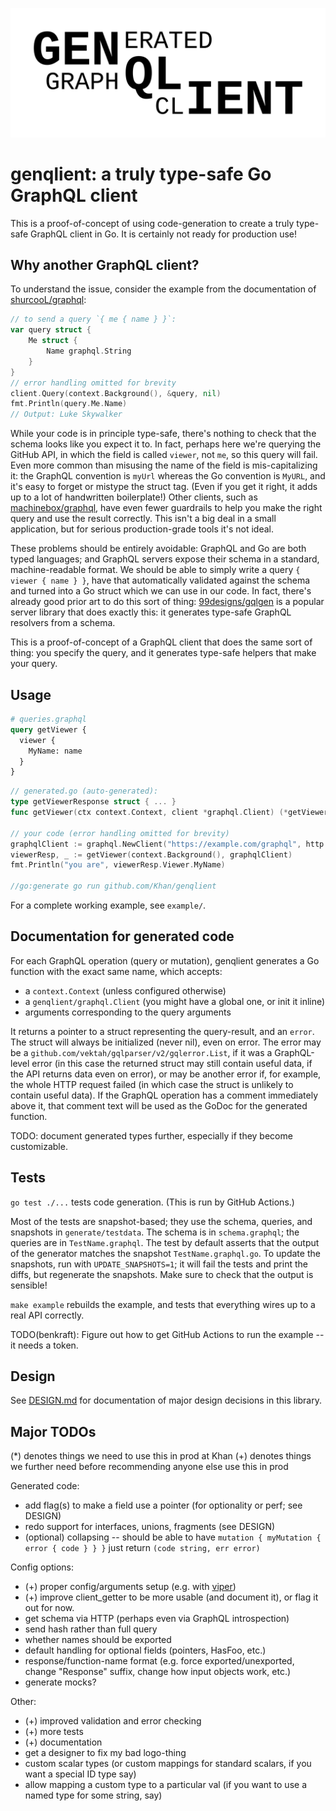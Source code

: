 ![generated graphql client ⇒ genqlient](genqlient.png)

# genqlient: a truly type-safe Go GraphQL client

This is a proof-of-concept of using code-generation to create a truly type-safe GraphQL client in Go.  It is certainly not ready for production use!

## Why another GraphQL client?

To understand the issue, consider the example from the documentation of [shurcooL/graphql](https://github.com/shurcooL/graphql/):
```go
// to send a query `{ me { name } }`:
var query struct {
	Me struct {
		Name graphql.String
	}
}
// error handling omitted for brevity
client.Query(context.Background(), &query, nil)
fmt.Println(query.Me.Name)
// Output: Luke Skywalker
```
While your code is in principle type-safe, there's nothing to check that the schema looks like you expect it to.  In fact, perhaps here we're querying the GitHub API, in which the field is called `viewer`, not `me`, so this query will fail.  Even more common than misusing the name of the field is mis-capitalizing it: the GraphQL convention is `myUrl` whereas the Go convention is `MyURL`, and it's easy to forget or mistype the struct tag.  (Even if you get it right, it adds up to a lot of handwritten boilerplate!)  Other clients, such as [machinebox/graphql](https://github.com/machinebox/graphql), have even fewer guardrails to help you make the right query and use the result correctly.  This isn't a big deal in a small application, but for serious production-grade tools it's not ideal.

These problems should be entirely avoidable: GraphQL and Go are both typed languages; and GraphQL servers expose their schema in a standard, machine-readable format.  We should be able to simply write a query `{ viewer { name } }`, have that automatically validated against the schema and turned into a Go struct which we can use in our code.  In fact, there's already good prior art to do this sort of thing: [99designs/gqlgen](https://github.com/99designs/gqlgen) is a popular server library that does exactly this: it generates type-safe GraphQL resolvers from a schema.

This is a proof-of-concept of a GraphQL client that does the same sort of thing: you specify the query, and it generates type-safe helpers that make your query.

## Usage

```graphql
# queries.graphql
query getViewer {
  viewer {
    MyName: name
  }
}
```

```go
// generated.go (auto-generated):
type getViewerResponse struct { ... }
func getViewer(ctx context.Context, client *graphql.Client) (*getViewerResponse, error) { ... }

// your code (error handling omitted for brevity)
graphqlClient := graphql.NewClient("https://example.com/graphql", http.DefaultClient)
viewerResp, _ := getViewer(context.Background(), graphqlClient)
fmt.Println("you are", viewerResp.Viewer.MyName)

//go:generate go run github.com/Khan/genqlient
```

For a complete working example, see `example/`.

## Documentation for generated code

For each GraphQL operation (query or mutation), genqlient generates a Go function with the exact same name, which accepts:
- a `context.Context` (unless configured otherwise)
- a `genqlient/graphql.Client` (you might have a global one, or init it inline)
- arguments corresponding to the query arguments

It returns a pointer to a struct representing the query-result, and an `error`.  The struct will always be initialized (never nil), even on error.  The error may be a `github.com/vektah/gqlparser/v2/gqlerror.List`, if it was a GraphQL-level error (in this case the returned struct may still contain useful data, if the API returns data even on error), or may be another error if, for example, the whole HTTP request failed (in which case the struct is unlikely to contain useful data).  If the GraphQL operation has a comment immediately above it, that comment text will be used as the GoDoc for the generated function.

TODO: document generated types further, especially if they become customizable.

## Tests

`go test ./...` tests code generation.  (This is run by GitHub Actions.)

Most of the tests are snapshot-based; they use the schema, queries, and snapshots in `generate/testdata`.  The schema is in `schema.graphql`; the queries are in `TestName.graphql`.  The test by default asserts that the output of the generator matches the snapshot `TestName.graphql.go`.  To update the snapshots, run with `UPDATE_SNAPSHOTS=1`; it will fail the tests and print the diffs, but regenerate the snapshots.  Make sure to check that the output is sensible!

`make example` rebuilds the example, and tests that everything wires up to a real API correctly.

TODO(benkraft): Figure out how to get GitHub Actions to run the example -- it needs a token.

## Design

See [DESIGN.md](DESIGN.md) for documentation of major design decisions in this library.

## Major TODOs

(*) denotes things we need to use this in prod at Khan
(+) denotes things we further need before recommending anyone else use this in prod

Generated code:
- add flag(s) to make a field use a pointer (for optionality or perf; see DESIGN)
- redo support for interfaces, unions, fragments (see DESIGN)
- (optional) collapsing -- should be able to have `mutation { myMutation { error { code } } }` just return `(code string, err error)`

Config options:
- (+) proper config/arguments setup (e.g. with [viper](https://github.com/spf13/viper))
- (+) improve client_getter to be more usable (and document it), or flag it out for now.
- get schema via HTTP (perhaps even via GraphQL introspection)
- send hash rather than full query
- whether names should be exported
- default handling for optional fields (pointers, HasFoo, etc.)
- response/function-name format (e.g. force exported/unexported, change "Response" suffix, change how input objects work, etc.)
- generate mocks?

Other:
- (+) improved validation and error checking
- (+) more tests
- (+) documentation
- get a designer to fix my bad logo-thing
- custom scalar types (or custom mappings for standard scalars, if you want a special ID type say)
- allow mapping a custom type to a particular val (if you want to use a named type for some string, say)
